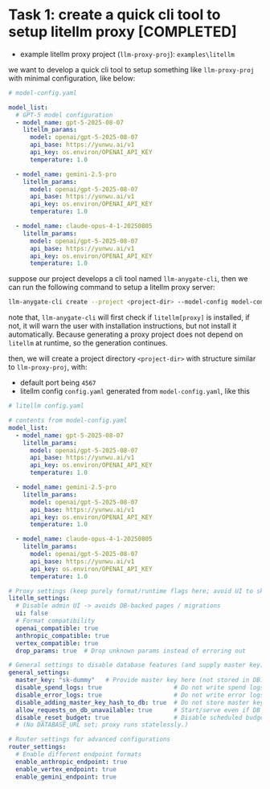 # Task 1: create a quick cli tool to setup litellm proxy [COMPLETED]

- example litellm proxy project (`llm-proxy-proj`): `examples\litellm`

we want to develop a quick cli tool to setup something like `llm-proxy-proj` with minimal configuration, like below:

```yaml
# model-config.yaml

model_list:
  # GPT-5 model configuration
  - model_name: gpt-5-2025-08-07
    litellm_params:
      model: openai/gpt-5-2025-08-07
      api_base: https://yunwu.ai/v1
      api_key: os.environ/OPENAI_API_KEY
      temperature: 1.0

  - model_name: gemini-2.5-pro
    litellm_params:
      model: openai/gpt-5-2025-08-07
      api_base: https://yunwu.ai/v1
      api_key: os.environ/OPENAI_API_KEY
      temperature: 1.0

  - model_name: claude-opus-4-1-20250805
    litellm_params:
      model: openai/gpt-5-2025-08-07
      api_base: https://yunwu.ai/v1
      api_key: os.environ/OPENAI_API_KEY
      temperature: 1.0
```

suppose our project develops a cli tool named `llm-anygate-cli`, then we can run the following command to setup a litellm proxy server:

```bash
llm-anygate-cli create --project <project-dir> --model-config model-config.yaml --port 4567 --master-key "sk-dummy"
```

note that, `llm-anygate-cli` will first check if `litellm[proxy]` is installed, if not, it will warn the user with installation instructions, but not install it automatically. Because generating a proxy project does not depend on `litellm` at runtime, so the generation continues.

then, we will create a project directory `<project-dir>` with structure similar to `llm-proxy-proj`, with:
- default port being `4567`
- litellm config `config.yaml` generated from `model-config.yaml`, like this

```yaml
# litellm config.yaml

# contents from model-config.yaml
model_list:  
  - model_name: gpt-5-2025-08-07
    litellm_params:
      model: openai/gpt-5-2025-08-07
      api_base: https://yunwu.ai/v1
      api_key: os.environ/OPENAI_API_KEY
      temperature: 1.0

  - model_name: gemini-2.5-pro
    litellm_params:
      model: openai/gpt-5-2025-08-07
      api_base: https://yunwu.ai/v1
      api_key: os.environ/OPENAI_API_KEY
      temperature: 1.0

  - model_name: claude-opus-4-1-20250805
    litellm_params:
      model: openai/gpt-5-2025-08-07
      api_base: https://yunwu.ai/v1
      api_key: os.environ/OPENAI_API_KEY
      temperature: 1.0

# Proxy settings (keep purely format/runtime flags here; avoid UI to skip DB usage)
litellm_settings:
  # Disable admin UI -> avoids DB-backed pages / migrations
  ui: false
  # Format compatibility
  openai_compatible: true
  anthropic_compatible: true
  vertex_compatible: true
  drop_params: true  # Drop unknown params instead of erroring out

# General settings to disable database features (and supply master key)
general_settings:
  master_key: "sk-dummy"   # Provide master key here (not stored in DB)
  disable_spend_logs: true                    # Do not write spend logs to DB
  disable_error_logs: true                    # Do not write error logs to DB
  disable_adding_master_key_hash_to_db: true  # Do not store master key hash in DB
  allow_requests_on_db_unavailable: true      # Start/serve even if DB missing
  disable_reset_budget: true                  # Disable scheduled budget tasks (DB)
  # (No DATABASE_URL set; proxy runs statelessly.)

# Router settings for advanced configurations
router_settings:
  # Enable different endpoint formats
  enable_anthropic_endpoint: true
  enable_vertex_endpoint: true
  enable_gemini_endpoint: true
```